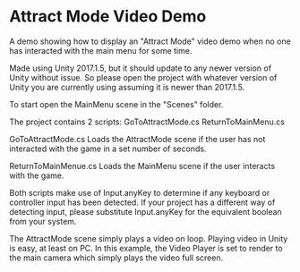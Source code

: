# Attract Mode Video Demo
 A demo showing how to display an "Attract Mode" video demo when no one has interacted with the main menu for some time.

 Made using Unity 2017.1.5, but it should update to any newer version of Unity without issue. So please open the project with whatever version of Unity you are currently using assuming it is newer than 2017.1.5. 

 To start open the MainMenu scene in the "Scenes" folder.

 The project contains 2 scripts:
 	GoToAttractMode.cs
 	ReturnToMainMenu.cs

 GoToAttractMode.cs  Loads the AttractMode scene if the user has not interacted with the game in a set number of seconds.

 ReturnToMainMenue.cs Loads the MainMenu scene if the user interacts with the game.

 Both scripts make use of Input.anyKey to determine if any keyboard or controller input has been detected.
 If your project has a different way of detecting input, please substitute Input.anyKey for the equivalent boolean from your system.


 The AttractMode scene simply plays a video on loop. Playing video in Unity is easy, at least on PC. In this example, the Video Player is set to render to the main camera which simply plays the video full screen.

